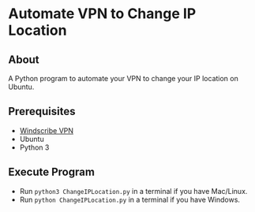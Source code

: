 # Automate VPN to Change IP Location

## About

A Python program to automate your VPN to change your IP location on Ubuntu.

## Prerequisites

- [Windscribe VPN](https://windscribe.com)
- Ubuntu
- Python 3

## Execute Program

- Run `python3 ChangeIPLocation.py` in a terminal if you have Mac/Linux.
- Run `python ChangeIPLocation.py` in a terminal if you have Windows.
